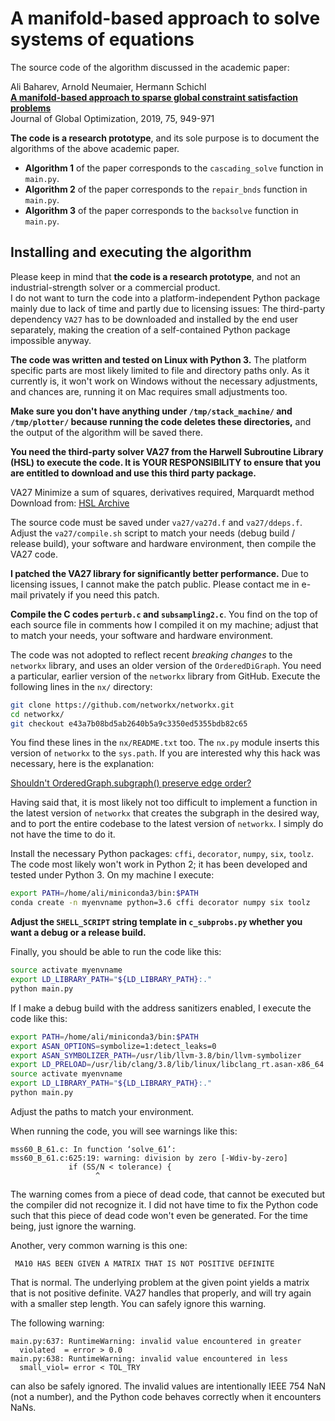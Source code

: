 

A manifold-based approach to solve systems of equations
=======================================================

The source code of the algorithm discussed in the academic paper:  
  
Ali Baharev, Arnold Neumaier, Hermann Schichl  
**[A manifold-based approach to sparse global constraint satisfaction problems](https://doi.org/10.1007/s10898-019-00805-x)**  
Journal of Global Optimization, 2019, 75, 949-971

**The code is a research prototype**, and its sole purpose is to 
document the algorithms of the above academic paper.

  - **Algorithm 1** of the paper corresponds to the `cascading_solve` function in `main.py`.
  - **Algorithm 2** of the paper corresponds to the `repair_bnds` function in `main.py`.
  - **Algorithm 3** of the paper corresponds to the `backsolve` function in `main.py`.


Installing and executing the algorithm
--------------------------------------

Please keep in mind that **the code is a research prototype**, and not 
an industrial-strength solver or a commercial product.  
I do not want to turn the code into a platform-independent Python 
package mainly due to lack of time and partly due to licensing issues: 
The third-party dependency `VA27` has to be downloaded and installed 
by the end user separately, making the creation of a self-contained 
Python package impossible anyway.

**The code was written and tested on Linux with Python 3.** 
The platform specific parts are most likely limited to file and 
directory paths only. As it currently is, it won't work on Windows 
without the necessary adjustments, and chances are, running it on Mac 
requires small adjustments too.

**Make sure you don't have anything under `/tmp/stack_machine/` and 
`/tmp/plotter/` because running the code deletes these directories,** 
and the output of the algorithm will be saved there.

**You need the third-party solver VA27 from the Harwell Subroutine 
Library (HSL) to execute the code. It is YOUR RESPONSIBILITY to 
ensure that you are entitled to download and use this third party 
package.**

VA27  Minimize a sum of squares, derivatives required, Marquardt method  
Download from: [HSL Archive](http://www.hsl.rl.ac.uk/archive/)

The source code must be saved under `va27/va27d.f` and 
`va27/ddeps.f`. Adjust the `va27/compile.sh` script to match your 
needs (debug build / release build), your software and hardware 
environment, then compile the VA27 code.

**I patched the VA27 library for significantly better performance.**
Due to licensing issues, I cannot make the patch public. Please 
contact me in e-mail privately if you need this patch.

**Compile the C codes `perturb.c` and `subsampling2.c`**. You find on 
the top of each source file in comments how I compiled it on my 
machine; adjust that to match your needs, your software and hardware 
environment.

The code was not adopted to reflect recent *breaking changes* to the 
`networkx` library, and uses an older version of the `OrderedDiGraph`. 
You need a particular, earlier version of the `networkx` library from 
GitHub. Execute the following lines in the `nx/` directory:

```bash
git clone https://github.com/networkx/networkx.git
cd networkx/
git checkout e43a7b08bd5ab2640b5a9c3350ed5355bdb82c65
```

You find these lines in the `nx/README.txt` too. The `nx.py` module 
inserts this version of `networkx` to the `sys.path`. If you are 
interested why this hack was necessary, here is the explanation:

[Shouldn't OrderedGraph.subgraph() preserve edge order?](https://github.com/networkx/networkx/issues/2048)

Having said that, it is most likely not too difficult to implement a 
function in the latest version of `networkx` that creates the subgraph 
in the desired way, and to port the entire codebase to the latest 
version of `networkx`. I simply do not have the time to do it.

Install the necessary Python packages: `cffi`, `decorator`, `numpy`, 
`six`, `toolz`. The code most likely won't work in Python 2; it has 
been developed and tested under Python 3. On my machine I execute:

```bash
export PATH=/home/ali/miniconda3/bin:$PATH
conda create -n myenvname python=3.6 cffi decorator numpy six toolz
```

**Adjust the `SHELL_SCRIPT` string template in `c_subprobs.py` whether 
you want a debug or a release build.**

Finally, you should be able to run the code like this:

```bash
source activate myenvname 
export LD_LIBRARY_PATH="${LD_LIBRARY_PATH}:."
python main.py 
```

If I make a debug build with the address sanitizers enabled, I execute
the code like this:

```bash
export PATH=/home/ali/miniconda3/bin:$PATH
export ASAN_OPTIONS=symbolize=1:detect_leaks=0
export ASAN_SYMBOLIZER_PATH=/usr/lib/llvm-3.8/bin/llvm-symbolizer
export LD_PRELOAD=/usr/lib/clang/3.8/lib/linux/libclang_rt.asan-x86_64.so 
source activate myenvname 
export LD_LIBRARY_PATH="${LD_LIBRARY_PATH}:."
python main.py
```

Adjust the paths to match your environment.

When running the code, you will see warnings like this:

```
mss60_B_61.c: In function ‘solve_61’:
mss60_B_61.c:625:19: warning: division by zero [-Wdiv-by-zero]
             if (SS/N < tolerance) {
                   ^
```

The warning comes from a piece of dead code, that cannot be executed 
but the compiler did not recognize it. I did not have time to fix the 
Python code such that this piece of dead code won't even be generated. 
For the time being, just ignore the warning.

Another, very common warning is this one:

```
 MA10 HAS BEEN GIVEN A MATRIX THAT IS NOT POSITIVE DEFINITE
```

That is normal. The underlying problem at the given point yields a 
matrix that is not positive definite. VA27 handles that properly, and 
will try again with a smaller step length. You can safely ignore this 
warning.

The following warning:

```
main.py:637: RuntimeWarning: invalid value encountered in greater
  violated  = error > 0.0
main.py:638: RuntimeWarning: invalid value encountered in less
  small_viol= error < TOL_TRY
```

can also be safely ignored. The invalid values are intentionally IEEE 
754 NaN (not a number), and the Python code behaves correctly when it 
encounters NaNs.

